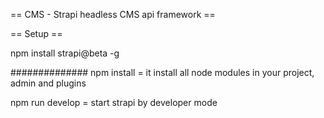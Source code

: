 == CMS - Strapi headless CMS api framework ==

== Setup  ==

npm install strapi@beta -g

##############
npm install                 = it install all node modules in your project, admin and plugins

npm run develop             = start strapi by developer mode